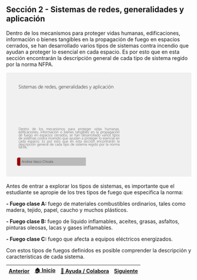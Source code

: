 ## Sección 2 - Sistemas de redes, generalidades y aplicación

Dentro de los mecanismos para proteger vidas humanas, edificaciones, información o bienes tangibles en la propagación de fuego en espacios cerrados, se han desarrollado varios tipos de sistemas contra incendio que ayudan a proteger lo esencial en cada espacio. Es por esto que en esta sección encontrarán la descripción general de cada tipo de sistema regido por la norma NFPA.


<div align="center">
    <a href="https://pruebacorreoescuelaingeduco-my.sharepoint.com/:v:/g/personal/andrea_vasco_escuelaing_edu_co/EUdDPmfJ8LhGvJoW1qUsBlQBPgdJ_BJI4rNLtrvCpy9UrA?e=1JBnWI">
        <img src="https://github.com/Andrealvch/C.RCI/blob/main/Section02/.graph/P%20mod%202.png" width="800px">
    </a>
</div>

Antes de entrar a explorar los tipos de sistemas, es importante que el estudiante se apropie de los tres tipos de fuego que especifica la norma:

<b> - Fuego clase A: </b> fuego de materiales combustibles ordinarios, tales como madera, tejido, papel, caucho y muchos plásticos.

<b> - Fuego clase B: </b> fuego de líquido inflamables, aceites, grasas, asfaltos, pinturas oleosas, lacas y gases inflamables.

<b> - Fuego clase C: </b> fuego que afecta a equipos eléctricos energizados.

Con estos tipos de fuegos definidos es posible comprender la descripción y características de cada sistema.

| [Anterior](../Section01/Readme.md) | [:house: Inicio](../README.md) | [:beginner: Ayuda / Colabora](https://github.com/Andrealvch/C.RCI/discussions/1) | [Siguiente](NFPA13) |
|--------------------------|--------------------------------|----------------------------------------------------------------------------------------------------|---------------------------|
